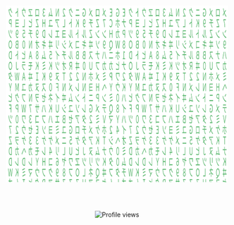 
<div align="center">
	<img src="https://github.com/MartinGurasvili/MartinGurasvili/blob/main/Main.svg" width="800" height="400">


</div>

<br><br>

<p align="center">
  <img src="https://komarev.com/ghpvc/?username=MartinGurasvili" alt="Profile views" />
</p>

<!---
MartinGurasvili/MartinGurasvili is a ✨ special ✨ repository because its `README.md` (this file) appears on your GitHub profile.
You can click the Preview link to take a look at your changes.
--->
